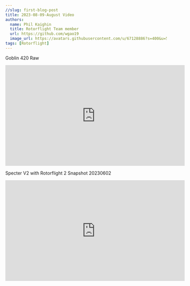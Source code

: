 ```yaml
---
//slug: first-blog-post
title: 2023-08-09-August Video
authors:
  name: Phil Kaighin
  title: Rotorflight Team member
  url: https://github.com/wgao19
  image_url: https://avatars.githubusercontent.com/u/67128886?s=400&u=5c3ead95794ee5b0d50e8957b8601f9ec2bbff6b&v=4
tags: [Rotorflight]
---
```


Goblin 420 Raw

<iframe width="560" height="315" src="https://www.youtube.com/embed/KqCQ4_y-y4M" title="YouTube video player" frameborder="0" allow="accelerometer; autoplay; clipboard-write; encrypted-media; gyroscope; picture-in-picture; web-share" allowfullscreen></iframe>


Specter V2 with Rotorflight 2 Snapshot 20230602
<iframe width="560" height="315" src="https://www.youtube.com/embed/jOm7vJdtUIA" title="YouTube video player" frameborder="0" allow="accelerometer; autoplay; clipboard-write; encrypted-media; gyroscope; picture-in-picture; web-share" allowfullscreen></iframe>